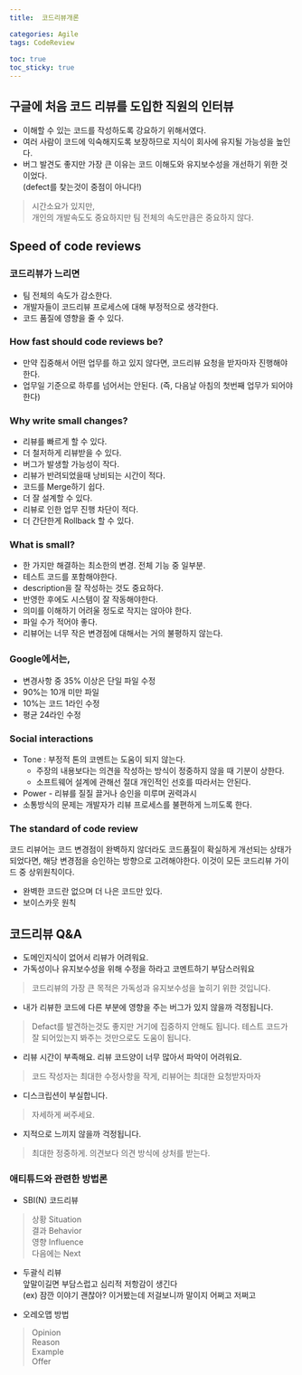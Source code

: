 ```yaml
---
title:  코드리뷰개론

categories: Agile 
tags: CodeReview
 
toc: true
toc_sticky: true
---
```


  
  
## 구글에 처음 코드 리뷰를 도입한 직원의 인터뷰  
- 이해할 수 있는 코드를 작성하도록 강요하기 위해서였다.  
- 여러 사람이 코드에 익숙해지도록 보장하므로 지식이 회사에 유지될 가능성을 높인다.  
- 버그 발견도 좋지만 가장 큰 이유는 코드 이해도와 유지보수성을 개선하기 위한 것이었다.  
(defect를 찾는것이 중점이 아니다!)  
  
> 시간소요가 있지만,    
> 개인의 개발속도도 중요하지만 팀 전체의 속도만큼은 중요하지 않다.    
  
  
## Speed of code reviews  
  
### 코드리뷰가 느리면  
- 팀 전체의 속도가 감소한다.  
- 개발자들이 코드리뷰 프로세스에 대해 부정적으로 생각한다.  
- 코드 품질에 영향을 줄 수 있다.  
   
### How fast should code reviews be?  
- 만약 집중해서 어떤 업무를 하고 있지 않다면, 코드리뷰 요청을 받자마자 진행해야 한다.  
- 업무일 기준으로 하루를 넘어서는 안된다. (즉, 다음날 아침의 첫번째 업무가 되어야 한다)  
  
### Why write small changes?  
- 리뷰를 빠르게 할 수 있다.  
- 더 철저하게 리뷰받을 수 있다.  
- 버그가 발생할 가능성이 작다.  
- 리뷰가 반려되었을때 낭비되는 시간이 적다.  
- 코드를 Merge하기 쉽다.  
- 더 잘 설계할 수 있다.  
- 리뷰로 인한 업무 진행 차단이 적다.  
- 더 간단한게 Rollback 할 수 있다.  
  
### What is small?  
- 한 가지만 해결하는 최소한의 변경. 전체 기능 중 일부분.  
- 테스트 코드를 포함해야한다.  
- description을 잘 작성하는 것도 중요하다.  
- 반영한 후에도 시스템이 잘 작동해야한다.  
- 의미를 이해하기 어려울 정도로 작지는 않아야 한다.  
- 파일 수가 적어야 좋다.  
- 리뷰어는 너무 작은 변경점에 대해서는 거의 불평하지 않는다.  
  
### Google에서는,  
- 변경사항 중 35% 이상은 단일 파일 수정  
- 90%는 10개 미만 파일  
- 10%는 코드 1라인 수정  
- 평균 24라인 수정  
  
### Social interactions  
- Tone : 부정적 톤의 코멘트는 도움이 되지 않는다.  
	- 주장의 내용보다는 의견을 작성하는 방식이 정중하지 않을 때 기분이 상한다.  
	- 소프트웨어 설계에 관해선 절대 개인적인 선호를 따라서는 안된다.  
- Power - 리뷰를 질질 끌거나 승인을 미루며 권력과시  
- 소통방식의 문제는 개발자가 리뷰 프로세스를 불편하게 느끼도록 한다.  
  
### The standard of code review  
코드 리뷰어는 코드 변경점이 완벽하지 않더라도 코드품질이 확실하게 개선되는 상태가 되었다면, 해당 변경점을 승인하는 방향으로 고려해야한다. 이것이 모든 코드리뷰 가이드 중 상위원칙이다.  
  
- 완벽한 코드란 없으며 더 나은 코드만 있다.  
- 보이스카웃 원칙  
  
  
## 코드리뷰 Q&A  
- 도메인지식이 없어서 리뷰가 어려워요.  
- 가독성이나 유지보수성을 위해 수정을 하라고 코멘트하기 부담스러워요  
  
> 코드리뷰의 가장 큰 목적은 가독성과 유지보수성을 높히기 위한 것입니다.    
  
  
- 내가 리뷰한 코드에 다른 부분에 영향을 주는 버그가 있지 않을까 걱정됩니다.  
  
> Defact를 발견하는것도 좋지만 거기에 집중하지 안해도 됩니다. 테스트 코드가 잘 되어있는지 봐주는 것만으로도 도움이 됩니다.    
  
  
- 리뷰 시간이 부족해요. 리뷰 코드양이 너무 많아서 파악이 어려워요.  
  
> 코드 작성자는 최대한 수정사항을 작게, 리뷰어는 최대한 요청받자마자    
  
  
- 디스크립션이 부실합니다.  
  
> 자세하게 써주세요.    
  
  
- 지적으로 느끼지 않을까 걱정됩니다.  
  
> 최대한 정중하게. 의견보다 의견 방식에 상처를 받는다.    
  
  
### 애티튜드와 관련한 방법론  
  
- SBI(N) 코드리뷰  
  
> 상황 Situation    
> 결과 Behavior    
> 영향 Influence    
> 다음에는 Next    
  
- 두괄식 리뷰  
앞말이길면 부담스럽고 심리적 저항감이 생긴다  
(ex) 잠깐 이야기 괜찮아? 이거봤는데 저걸보니까 말이지 어쩌고 저쩌고  
  
- 오레오맵 방법  
  
> Opinion    
> Reason    
> Example    
> Offer    
